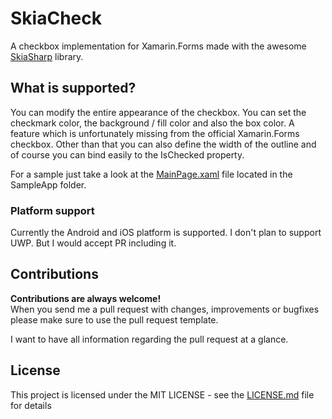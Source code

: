 # SkiaCheck
A checkbox implementation for Xamarin.Forms made with the awesome [SkiaSharp](https://github.com/mono/SkiaSharp) library.

## What is supported?
You can modify the entire appearance of the checkbox. You can set the checkmark color, the background / fill color and also the box color. A feature which is unfortunately missing
from the official Xamarin.Forms checkbox. 
Other than that you can also define the width of the outline and of course you can bind easily to the IsChecked property.

For a sample just take a look at the [MainPage.xaml](https://github.com/LegendaryB/SkiaCheck/blob/master/src/SampleApp/SampleApp/MainPage.xaml) file located in the SampleApp folder.

### Platform support
Currently the Android and iOS platform is supported. I don't plan to support UWP. But I would accept PR including it.

## Contributions

__Contributions are always welcome!__  
When you send me a pull request with changes, improvements or bugfixes please make sure to use the pull request template. 

I want to have all information regarding the pull request at a glance.

## License

This project is licensed under the MIT LICENSE - see the [LICENSE.md](LICENSE.md) file for details
